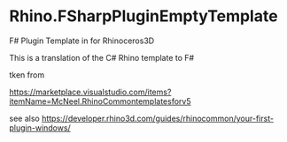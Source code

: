# Rhino.FSharpPluginEmptyTemplate
F# Plugin Template in for Rhinoceros3D

This is a translation of the C# Rhino template to F#

tken from

https://marketplace.visualstudio.com/items?itemName=McNeel.RhinoCommontemplatesforv5

see also
https://developer.rhino3d.com/guides/rhinocommon/your-first-plugin-windows/
